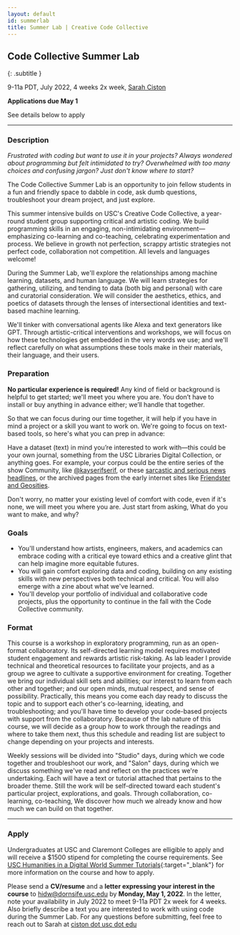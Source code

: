 ```yaml
---
layout: default
id: summerlab
title: Summer Lab | Creative Code Collective
---
```



## Code Collective Summer Lab
{: .subtitle }

<div id="resources">
</div>

<div class="article">

9-11a PDT, July 2022, 4 weeks 2x week, [Sarah Ciston](https://sarahciston.com)

**Applications due May 1**

See details below to apply

<hr>

### Description
      
*Frustrated with coding but want to use it in your projects? Always wondered about programming but felt intimidated to try? Overwhelmed with too many choices and confusing jargon? Just don't know where to start?*
    
The Code Collective Summer Lab is an opportunity to join fellow students in a fun and friendly space to dabble in code, ask dumb questions, troubleshoot your dream project, and just explore.
        
This summer intensive builds on USC's Creative Code Collective, a year-round student group supporting critical and artistic coding. We build programming skills in an engaging, non-intimidating environment—emphasizing co-learning and co-teaching, celebrating experimentation and process. We believe in growth not perfection, scrappy artistic strategies not perfect code, collaboration not competition. All levels and languages welcome!
        
During the Summer Lab, we'll explore the relationships among machine learning, datasets, and human language. We will learn strategies for gathering, utilizing, and tending to data (both big and personal) with care and curatorial consideration. We will consider the aesthetics, ethics, and poetics of datasets through the lenses of intersectional identities and text-based machine learning.

We'll tinker with conversational agents like Alexa and text generators like GPT. Through artistic-critical interventions and workshops, we will focus on how these technologies get embedded in the very words we use; and we'll reflect carefully on what assumptions these tools make in their materials, their language, and their users.

### Preparation

**No particular experience is required!** Any kind of field or background is helpful to get started; we'll meet you where you are. You don’t have to install or buy anything in advance either; we’ll handle that together. 

So that we can focus during our time together, it will help if you have in mind a project or a skill you want to work on. We're going to focus on text-based tools, so here's what you can prep in advance:

Have a dataset (text) in mind you’re interested to work with—this could be your own journal, something from the USC Libraries Digital Collection, or anything goes. For example, your corpus could be the entire series of the show Community, like [@kayserifserif](https://github.com/kayserifserif/community-references), or these [sarcastic and serious news headlines](https://huggingface.co/datasets/raquiba/Sarcasm_News_Headline), or the archived pages from the early internet sites like [Friendster and Geosities](https://archive.org/details/webarchivedatasets).

Don't worry, no matter your existing level of comfort with code, even if it's none, we will meet you where you are. Just start from asking, What do you want to make, and why? 

### Goals

* You'll understand  how artists, engineers, makers, and academics can embrace coding with a critical eye toward ethics and a creative glint that can help imagine more equitable futures.
* You will gain comfort exploring data and coding, building on any existing skills with new perspectives both technical and critical. You will also emerge with a zine about what we've learned. 
* You'll develop your portfolio of individual and collaborative code projects, plus the opportunity to continue in the fall with the Code Collective community. 

### Format

This course is a workshop in exploratory programming, run as an open-format collaboratory. Its self-directed learning model requires motivated student engagement and rewards artistic risk-taking. As lab leader I provide technical and theoretical resources to facilitate your projects, and as a group we agree to cultivate a supportive environment for creating. Together we bring our individual skill sets and abilities; our interest to learn from each other and together; and our open minds, mutual respect, and sense of possibility. Practically, this means you come each day ready to discuss the topic and to support each other's co-learning, ideating, and troubleshooting; and you'll have time to develop your code-based projects with support from the collaboratory. Because of the lab nature of this course, we will decide as a group how to work through the readings and where to take them next, thus this schedule and reading list are subject to change depending on your projects and interests. 

Weekly sessions will be divided into "Studio" days, during which we code together and troubleshoot our work, and "Salon" days, during which we discuss something we've read and reflect on the practices we're undertaking. Each will have a text or tutorial attached that pertains to the broader theme. Still the work will be self-directed toward each student's particular project, explorations, and goals. Through collaboration, co-learning, co-teaching, We discover how much we already know and how much we can build on that together.

<hr>

### Apply

Undergraduates at USC and Claremont Colleges are elligible to apply and will receive a $1500 stipend for completing the course requirements. See [USC Humanities in a Digital World Summer Tutorials](https://dornsife.usc.edu/digitalhumanities/summer-tutorials2021/){:target="_blank"} for more information on the course and how to apply. 

Please send a **CV/resume** and a **letter expressing your interest in the course** to [hidw@dornsife.usc.edu](mailto:hidw@dornsife.usc.edu) by **Monday, May 1, 2022**. In the letter, note your availability in July 2022 to meet 9-11a PDT 2x week for 4 weeks. Also briefly describe a text you are interested to work with using code during the Summer Lab. For any questions before submitting, feel free to reach out to Sarah at [ciston dot usc dot edu](mailto:ciston@usc.edu)

</div>

<script type="text/javascript" src="https://cdnjs.cloudflare.com/ajax/libs/PapaParse/5.1.0/papaparse.min.js"></script>
<script>
    let resourses = document.querySelector('.resources')

    // papa parse
    const public_spreadsheet_url = "https://docs.google.com/spreadsheets/d/e/2PACX-1vTaVhvuhl2fp41u1WTde4FAf5rxW-pZ9GMbREmSDf-wsM8uXdn5GrikJtweUDoqkFW_fHn3QXc1mxpD/pub?output=csv"
    console.log('<a href="' + public_spreadsheet_url + '">' + public_spreadsheet_url + '</a>');

    // initialise papa parse

    window.addEventListener('DOMContentLoaded', () => {
      Papa.parse(public_spreadsheet_url, {
        download: true,
        header: true,
        dynamicTyping: true,
        complete: loadData
      })
    });

    function loadData(r){
      let data = r.data
      for (let d in data){
        createResource(data[d])
      }
    }

    function createResource(r){
        let res = document.createElement("div")
        res.classList.add("res", "res--visible", "lab")

        let projectURL = document.createElement("a")
        projectURL.classList.add("ref-link")
        projectURL.href = r.projectURL
        res.appendChild(projectURL)


        if (r.codeURL) {
            codeURL = document.createElement("a")
            codeURL.href = r.codeURL
            res.appendChild(codeURL)
        }

        if (r.image){
            let imgList = r.image
            let imgID = imgList.substring(33,66)
            //imgList = imgList.split(",").sort()    
            console.log(imgList)
            console.log(imgID)     
            let thumb = document.createElement("img")
            thumb.src = "http://drive.google.com/uc?export=view&id=" + imgID
            thumb.classList.add("res-thumb")
            projectURL.appendChild(thumb)
        }
        
        let title = document.createElement("h3")
        title.classList.add("res-title")
        title.textContent = r.title
        projectURL.appendChild(title)

        if (r.description){
            let desc = document.createElement("blockquote")
            desc.classList.add("res-blurb")
            desc.textContent = r.description
            res.appendChild(desc)
        }

        if (r.process){
            let proc = document.createElement("blockquote")
            proc.classList.add("res-blurb")
            proc.textContent = r.process
            res.appendChild(proc)
        }

        let creator = document.createElement("p")
        creator.classList.add("res-creator")
        creator.textContent = r.name
        res.appendChild(creator)

        if (r.media){
            let media = document.createElement("p")
            media.classList.add("res-blurb")
            media.textContent = r.media
            res.appendChild(media)
        }

        if (r.major){
            let major = document.createElement("p")
            major.classList.add("res-blurb")
            major.textContent = r.major
            res.appendChild(major)
        }

        if (r.blurb){
            let blurb = document.createElement("p")
            blurb.classList.add("res-blurb")
            blurb.textContent = r.reflection
            //res.appendChild(blurb)
        }
        
        //separate tags and append
        let tagList = r.tags
        if (tagList != null){
            tagList = tagList.split(",").sort()         
            for (let t of tagList){
                console.log(t)
                let tag = document.createElement("button")
                tag.classList.add("tag")
                tag.setAttribute('value', t)
                tag.textContent = t
                res.appendChild(tag)
                }
            }

        resources.appendChild(res)

    }
</script>
